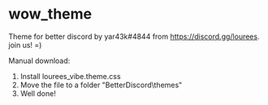 # wow_theme
Theme for better discord by yar43k#4844 from https://discord.gg/lourees. join us! =)

Manual download: 
1. Install lourees_vibe.theme.css
2. Move the file to a folder "BetterDiscord\themes"
3. Well done!
